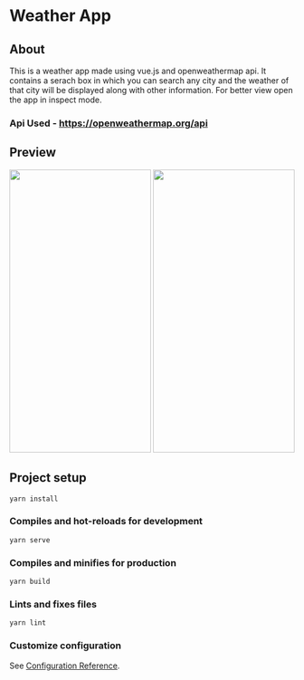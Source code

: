 # Weather App

## About

This is a weather app made using vue.js and openweathermap api. It contains a serach box in which you can search any city and the weather of that city will be displayed along with other information. For better view open the app in inspect mode.

### Api Used - https://openweathermap.org/api


## Preview


<img src="https://user-images.githubusercontent.com/72314518/138607100-1989c504-d0cf-4d7f-96f2-edc3c9febfe9.png" width="250" height="500">     <img src="https://user-images.githubusercontent.com/72314518/138607164-e86fd5e2-fc69-4343-8a6c-b414655cd06d.png" width="250" height="500">


## 







## Project setup
```
yarn install
```

### Compiles and hot-reloads for development
```
yarn serve
```

### Compiles and minifies for production
```
yarn build
```

### Lints and fixes files
```
yarn lint
```

### Customize configuration
See [Configuration Reference](https://cli.vuejs.org/config/).
